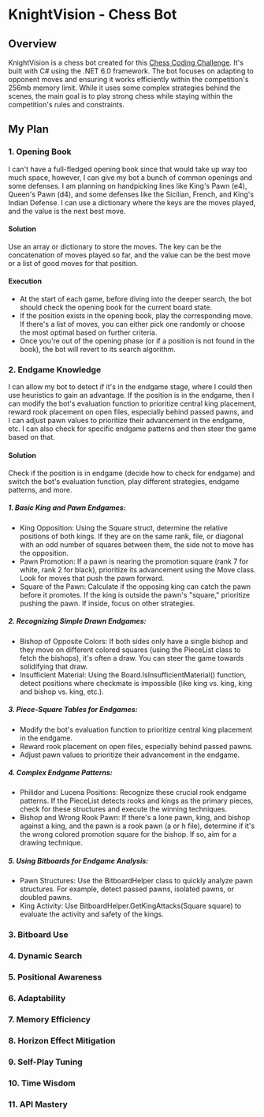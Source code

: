 # KnightVision - Chess Bot

## Overview

KnightVision is a chess bot created for this [Chess Coding Challenge](https://github.com/SebLague/Chess-Challenge). It's built with C# using the .NET 6.0 framework. The bot focuses on adapting to opponent moves and ensuring it works efficiently within the competition's 256mb memory limit. While it uses some complex strategies behind the scenes, the main goal is to play strong chess while staying within the competition's rules and constraints.

## My Plan 

### 1. Opening Book

I can't have a full-fledged opening book since that would take up way too much space, however, I can give my bot a bunch of common openings and some defenses. I am planning on handpicking lines like King's Pawn (e4), Queen's Pawn (d4), and some defenses like the Sicilian, French, and King's Indian Defense. I can use a dictionary where the keys are the moves played, and the value is the next best move. 

#### Solution

Use an array or dictionary to store the moves. The key can be the concatenation of moves played so far, and the value can be the best move or a list of good moves for that position.

#### Execution

- At the start of each game, before diving into the deeper search, the bot should check the opening book for the current board state.
- If the position exists in the opening book, play the corresponding move. If there's a list of moves, you can either pick one randomly or choose the most optimal based on further criteria.
- Once you're out of the opening phase (or if a position is not found in the book), the bot will revert to its search algorithm.

### 2. Endgame Knowledge

I can allow my bot to detect if it's in the endgame stage, where I could then use heuristics to gain an advantage. If the position is in the endgame, then I can modify the bot's evaluation function to prioritize central king placement, reward rook placement on open files, especially behind passed pawns, and I can adjust pawn values to prioritize their advancement in the endgame, etc. I can also check for specific endgame patterns and then steer the game based on that. 

#### Solution

Check if the position is in endgame (decide how to check for endgame) and switch the bot's evaluation function, play different strategies, endgame patterns, and more.

##### 1. Basic King and Pawn Endgames:
- King Opposition: Using the Square struct, determine the relative positions of both kings. If they are on the same rank, file, or diagonal with an odd number of squares between them, the side not to move has the opposition.
- Pawn Promotion: If a pawn is nearing the promotion square (rank 7 for white, rank 2 for black), prioritize its advancement using the Move class. Look for moves that push the pawn forward.
- Square of the Pawn: Calculate if the opposing king can catch the pawn before it promotes. If the king is outside the pawn's "square," prioritize pushing the pawn. If inside, focus on other strategies.

##### 2. Recognizing Simple Drawn Endgames:

- Bishop of Opposite Colors: If both sides only have a single bishop and they move on different colored squares (using the PieceList class to fetch the bishops), it's often a draw. You can steer the game towards solidifying that draw.
- Insufficient Material: Using the Board.IsInsufficientMaterial() function, detect positions where checkmate is impossible (like king vs. king, king and bishop vs. king, etc.).

##### 3. Piece-Square Tables for Endgames:

- Modify the bot's evaluation function to prioritize central king placement in the endgame.
- Reward rook placement on open files, especially behind passed pawns.
- Adjust pawn values to prioritize their advancement in the endgame.

##### 4. Complex Endgame Patterns:

- Philidor and Lucena Positions: Recognize these crucial rook endgame patterns. If the PieceList detects rooks and kings as the primary pieces, check for these structures and execute the winning techniques.
- Bishop and Wrong Rook Pawn: If there's a lone pawn, king, and bishop against a king, and the pawn is a rook pawn (a or h file), determine if it's the wrong colored promotion square for the bishop. If so, aim for a drawing technique.

##### 5. Using Bitboards for Endgame Analysis:

- Pawn Structures: Use the BitboardHelper class to quickly analyze pawn structures. For example, detect passed pawns, isolated pawns, or doubled pawns.
- King Activity: Use BitboardHelper.GetKingAttacks(Square square) to evaluate the activity and safety of the kings.

### 3. Bitboard Use
### 4. Dynamic Search
### 5. Positional Awareness
### 6. Adaptability
### 7. Memory Efficiency
### 8. Horizon Effect Mitigation
### 9. Self-Play Tuning
### 10. Time Wisdom
### 11. API Mastery
